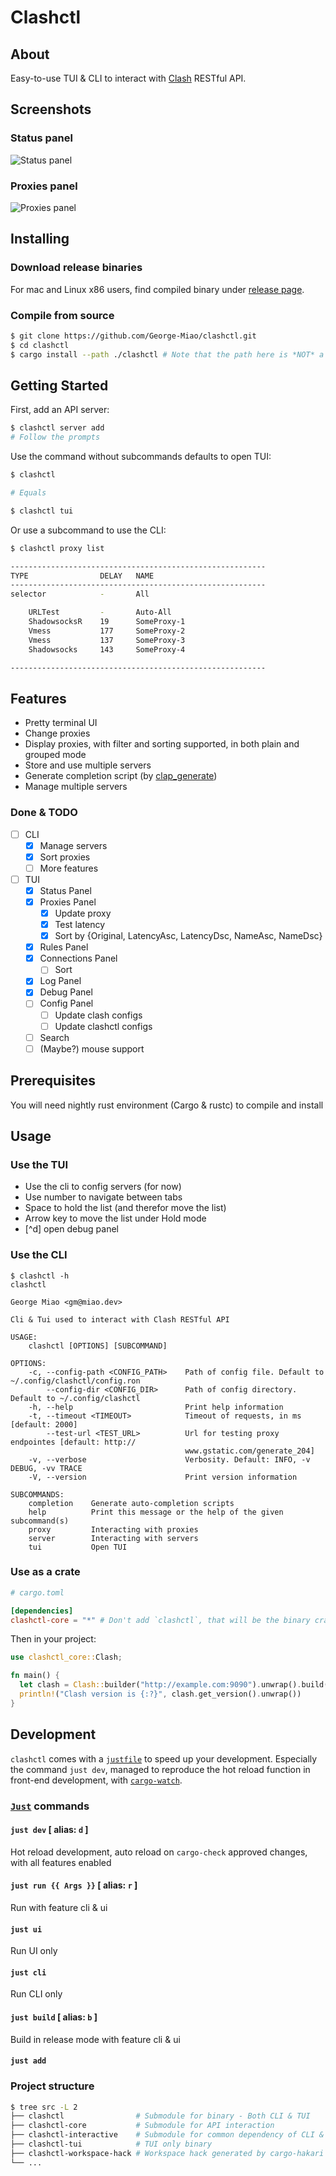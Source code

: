 # Clashctl

## About <a name = "about"></a>

Easy-to-use TUI & CLI to interact with [Clash](https://github.com/Dreamacro/clash) RESTful API.

## Screenshots <a name = "screenshots"></a>

### Status panel

![Status panel](https://imagedelivery.net/b21oeeg7p6hqWEI-IA5xDw/be2ffc2e-4193-4418-0d0f-b82624f0c800/public)

### Proxies panel

![Proxies panel](https://imagedelivery.net/b21oeeg7p6hqWEI-IA5xDw/0166f654-c5c2-4b0a-e401-8d5b93d3f500/public)

## Installing <a name = "installing"></a>

### Download release binaries

For mac and Linux x86 users, find compiled binary under [release page](https://github.com/George-Miao/clashctl/releases).

### Compile from source

```bash
$ git clone https://github.com/George-Miao/clashctl.git
$ cd clashctl
$ cargo install --path ./clashctl # Note that the path here is *NOT* a mistake - It's a submodule with exact same name that contains the bin
```

## Getting Started <a name = "getting_started"></a>

First, add an API server:

```bash
$ clashctl server add
# Follow the prompts
```

Use the command without subcommands defaults to open TUI:

```bash
$ clashctl

# Equals

$ clashctl tui
```

Or use a subcommand to use the CLI:

```bash
$ clashctl proxy list

---------------------------------------------------------
TYPE                DELAY   NAME
---------------------------------------------------------
selector            -       All

    URLTest         -       Auto-All
    ShadowsocksR    19      SomeProxy-1
    Vmess           177     SomeProxy-2
    Vmess           137     SomeProxy-3
    Shadowsocks     143     SomeProxy-4

---------------------------------------------------------
```

## Features <a name = "features"></a>

- Pretty terminal UI
- Change proxies
- Display proxies, with filter and sorting supported, in both plain and grouped mode
- Store and use multiple servers
- Generate completion script (by [clap_generate](https://crates.io/crates/clap_generate))
- Manage multiple servers

### Done & TODO <a name = "todo"></a>

- [ ] CLI
  - [x] Manage servers
  - [x] Sort proxies
  - [ ] More features
- [ ] TUI
  - [x] Status Panel
  - [x] Proxies Panel
    - [x] Update proxy
    - [x] Test latency
    - [x] Sort by {Original, LatencyAsc, LatencyDsc, NameAsc, NameDsc}
  - [x] Rules Panel
  - [x] Connections Panel
    - [ ] Sort
  - [x] Log Panel
  - [x] Debug Panel
  - [ ] Config Panel
    - [ ] Update clash configs
    - [ ] Update clashctl configs
  - [ ] Search
  - [ ] (Maybe?) mouse support

## Prerequisites <a name = "prerequisites"></a>

You will need nightly rust environment (Cargo & rustc) to compile and install

## Usage <a name = "usage"></a>

### Use the TUI

- Use the cli to config servers (for now)
- Use number to navigate between tabs
- Space to hold the list (and therefor move the list)
- Arrow key to move the list under Hold mode
- [^d] open debug panel

### Use the CLI

```
$ clashctl -h
clashctl

George Miao <gm@miao.dev>

Cli & Tui used to interact with Clash RESTful API

USAGE:
    clashctl [OPTIONS] [SUBCOMMAND]

OPTIONS:
    -c, --config-path <CONFIG_PATH>    Path of config file. Default to ~/.config/clashctl/config.ron
        --config-dir <CONFIG_DIR>      Path of config directory. Default to ~/.config/clashctl
    -h, --help                         Print help information
    -t, --timeout <TIMEOUT>            Timeout of requests, in ms [default: 2000]
        --test-url <TEST_URL>          Url for testing proxy endpointes [default: http://
                                       www.gstatic.com/generate_204]
    -v, --verbose                      Verbosity. Default: INFO, -v DEBUG, -vv TRACE
    -V, --version                      Print version information

SUBCOMMANDS:
    completion    Generate auto-completion scripts
    help          Print this message or the help of the given subcommand(s)
    proxy         Interacting with proxies
    server        Interacting with servers
    tui           Open TUI
```

### Use as a crate

```toml
# cargo.toml

[dependencies]
clashctl-core = "*" # Don't add `clashctl`, that will be the binary crate. `clashctl-core` contains API stuff.

```

Then in your project:

```rust
use clashctl_core::Clash;

fn main() {
  let clash = Clash::builder("http://example.com:9090").unwrap().build();
  println!("Clash version is {:?}", clash.get_version().unwrap())
}
```

## Development <a name = "development"></a>

`clashctl` comes with a [`justfile`](https://github.com/casey/just) to speed up your development.
Especially the command `just dev`, managed to reproduce the hot reload function in front-end development, with [`cargo-watch`](https://github.com/watchexec/cargo-watch).

### [`Just`](https://github.com/casey/just) commands

#### `just dev` [ alias: `d` ]

Hot reload development, auto reload on `cargo-check` approved changes, with all features enabled

#### `just run {{ Args }}` [ alias: `r` ]

Run with feature cli & ui

#### `just ui`

Run UI only

#### `just cli`

Run CLI only

#### `just build` [ alias: `b` ]

Build in release mode with feature cli & ui

#### `just add`

### Project structure

```bash
$ tree src -L 2
├── clashctl                # Submodule for binary - Both CLI & TUI
├── clashctl-core           # Submodule for API interaction
├── clashctl-interactive    # Submodule for common dependency of CLI & TUI
├── clashctl-tui            # TUI only binary
├── clashctl-workspace-hack # Workspace hack generated by cargo-hakari
└── ...
```
